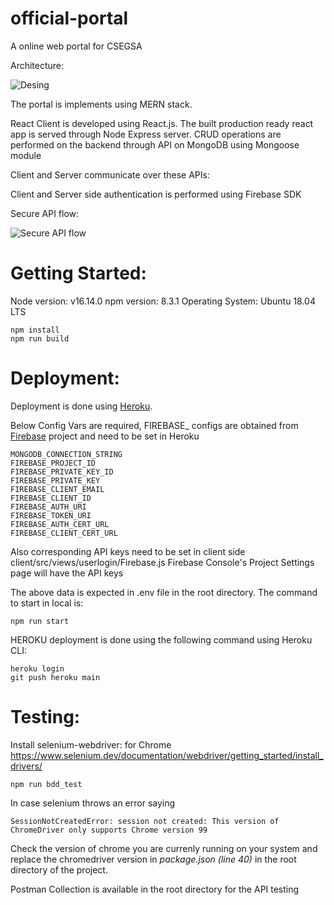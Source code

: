 # official-portal
A online web portal for CSEGSA

Architecture:

![Desing](/documentation/Design.png)

The portal is implements using MERN stack.

React Client is developed using React.js. The built production ready react app is served through
Node Express server. CRUD operations are performed on the backend through API  on MongoDB using Mongoose module

Client and Server communicate over these APIs:

Client and Server side authentication is performed using Firebase SDK

Secure API flow:

![Secure API flow](/documentation/SecureApiFlow.png)

# Getting Started:
Node version: v16.14.0
npm version: 8.3.1
Operating System: Ubuntu 18.04 LTS
```shell
npm install
npm run build
```


# Deployment:
Deployment is done using [Heroku](https://www.heroku.com/).

Below Config Vars are required, FIREBASE_ configs are obtained from [Firebase](https://firebase.google.com/) project
and need to be set in Heroku

```text
MONGODB_CONNECTION_STRING
FIREBASE_PROJECT_ID
FIREBASE_PRIVATE_KEY_ID
FIREBASE_PRIVATE_KEY
FIREBASE_CLIENT_EMAIL
FIREBASE_CLIENT_ID
FIREBASE_AUTH_URI
FIREBASE_TOKEN_URI
FIREBASE_AUTH_CERT_URL
FIREBASE_CLIENT_CERT_URL
```
Also corresponding API keys  need to be set in client side client/src/views/userlogin/Firebase.js 
Firebase Console's Project Settings page will have the API keys

The above data is expected in .env file in the root directory.
The command to start in local is:
```shell
npm run start
```

HEROKU deployment is done using the following command using Heroku CLI:

```shell
heroku login
git push heroku main
```


# Testing:

Install selenium-webdriver: for Chrome
https://www.selenium.dev/documentation/webdriver/getting_started/install_drivers/
```shell
npm run bdd_test
```
In case selenium throws an error saying

```shell
SessionNotCreatedError: session not created: This version of ChromeDriver only supports Chrome version 99
```

Check the version of chrome you are currenly running on your system and replace the chromedriver version
in _package.json (line 40)_ in the root directory of the project. 

Postman Collection is available in the root directory for the API testing

